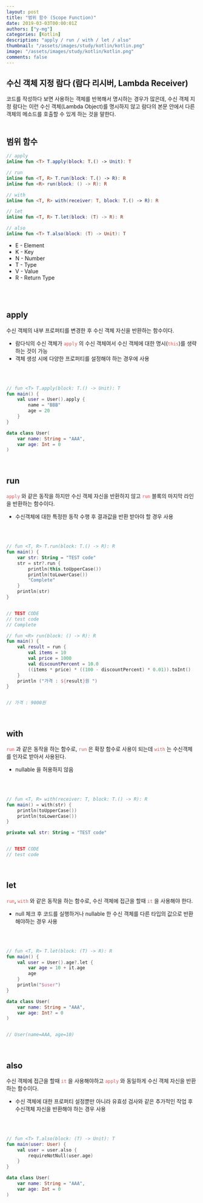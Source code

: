 ```yaml
---
layout: post
title: "범위 함수 (Scope Function)"
date: 2019-03-03T00:00:01Z
authors: ["y-mg"]
categories: [Kotlin]
description: "apply / run / with / let / also"
thumbnail: "/assets/images/study/kotlin/kotlin.png"
image: "/assets/images/study/kotlin/kotlin.png"
comments: false
---
```


## 수신 객체 지정 람다 (람다 리시버, Lambda Receiver)
코드를 작성하다 보면 사용하는 객체를 반복해서 명시하는 경우가 많은데, 수신 객체 지정 람다는 이런 수신 객체(Lambda Object)를 명시하지 않고 람다의 본문 안에서 다른 객체의 메소드를 호출할 수 있게 하는 것을 말한다.
<br/>
<br/>



## 범위 함수
``` kotlin
// apply
inline fun <T> T.apply(block: T.() -> Unit): T

// run
inline fun <T, R> T.run(block: T.() -> R): R
inline fun <R> run(block: () -> R): R

// with
inline fun <T, R> with(receiver: T, block: T.() -> R): R

// let
inline fun <T, R> T.let(block: (T) -> R): R

// also
inline fun <T> T.also(block: (T) -> Unit): T
```
- E - Element
- K - Key
- N - Number
- T - Type
- V - Value
- R - Return Type
<br/>
<br/>



## apply
수신 객체의 내부 프로퍼티를 변경한 후 수신 객체 자신을 반환하는 함수이다.
- 람다식의 수신 객체가 <code style="color: #eb5657;">apply</code> 의 수신 객체여서 수신 객체에 대한 명시(<code style="color: #eb5657;">this</code>)를 생략하는 것이 가능
- 객체 생성 시에 다양한 프로퍼티를 설정해야 하는 경우에 사용
<br/>
<br/>

```kotlin
// fun <T> T.apply(block: T.() -> Unit): T
fun main() {
    val user = User().apply {
        name = "BBB"
        age = 20
    }
}

data class User(
    var name: String = "AAA", 
    var age: Int = 0
)
```
<br/>



## run
<code style="color: #eb5657;">apply</code> 와 같은 동작을 하지만 수신 객체 자신을 반환하지 않고 <code style="color: #eb5657;">run</code> 블록의 마지막 라인을 반환하는 함수이다.
- 수신객체에 대한 특정한 동작 수행 후 결과값을 반환 받아야 할 경우 사용
<br/>
<br/>

```kotlin
// fun <T, R> T.run(block: T.() -> R): R
fun main() {
    var str: String = "TEST code"
    str = str?.run {
        println(this.toUpperCase())
        println(toLowerCase())
        "Complete"
    }
    println(str)
}


// TEST CODE
// test code
// Complete
```

```kotlin
// fun <R> run(block: () -> R): R
fun main() {
    val result = run {
        val items = 10
        val price = 1000
        val discountPercent = 10.0
        ((items * price) * ((100 - discountPercent) * 0.01)).toInt()
    }
    println ("가격 : ${result}원 ")
}


// 가격 : 9000원
```
<br/>



## with
<code style="color: #eb5657;">run</code> 과 같은 동작을 하는 함수로, <code style="color: #eb5657;">run</code> 은 확장 함수로 사용이 되는데 <code style="color: #eb5657;">with</code> 는 수신객체를 인자로 받아서 사용된다.
- nullable 을 허용하지 않음
<br/>
<br/>

```kotlin
// fun <T, R> with(receiver: T, block: T.() -> R): R
fun main() = with(str) {
    println(toUpperCase())
    println(toLowerCase())
}

private val str: String = "TEST code"


// TEST CODE
// test code
```
<br/>



## let
<code style="color: #eb5657;">run</code>, <code style="color: #eb5657;">with</code> 와 같은 동작을 하는 함수로, 수신 객체에 접근을 할때 <code style="color: #eb5657;">it</code> 을 사용해야 한다.
- null 체크 후 코드를 실행하거나 nullable 한 수신 객체를 다른 타입의 값으로 반환해야하는 경우 사용
<br/>
<br/>

```kotlin
// fun <T, R> T.let(block: (T) -> R): R
fun main() {
    val user = User().age?.let {
        var age = 10 + it.age
        age
    }
    println("$user")
}

data class User(
    var name: String = "AAA", 
    var age: Int? = 0
)


// User(name=AAA, age=10)
```
<br/>



## also
수신 객체에 접근을 할때 <code style="color: #eb5657;">it</code> 을 사용해야하고 <code style="color: #eb5657;">apply</code> 와 동일하게 수신 객체 자신을 반환하는 함수이다.
- 수신 객체에 대한 프로퍼티 설정뿐만 아니라 유효성 검사와 같은 추가적인 작업 후 수신객체 자신을 반환해야 하는 경우 사용
<br/>
<br/>

```kotlin
// fun <T> T.also(block: (T) -> Unit): T
fun main(user: User) {
    val user = user.also {
        requireNotNull(user.age)
    }
}

data class User(
    var name: String = "AAA", 
    var age: Int = 0
)
```